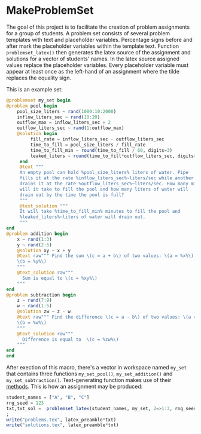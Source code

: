 # MakeProblemSet

The goal of this project is to facilitate the creation of problem assignments
for a group of students. A problem set consists of several problem templates with
text and placeholder variables. Percentage signs before and after mark the
placeholder variables within the template text. Function `problemset_latex()`
then generates the latex source of the assignment and solutions for a vector of students'
names.  In the latex source assigned values replace the placeholder variables.
Every placeholder variable must appear at least once as the left-hand of
an assignment where the tilde replaces the equality sign.

This is an example set:
```julia
@problemset my_set begin
@problem pool begin
    pool_size_liters ~ rand(1000:10:2000)
    inflow_liters_sec ~ rand(10:20)
    outflow_max = inflow_liters_sec ÷ 2
    outflow_liters_sec ~ rand(1:outflow_max)
    @solution begin
         fill_rate = inflow_liters_sec - outflow_liters_sec
         time_to_fill = pool_size_liters / fill_rate
         time_to_fill_min ~ round(time_to_fill / 60, digits=3)
         leaked_liters ~ round(time_to_fill*outflow_liters_sec, digits=3)
     end
     @text """
     An empty pool can hold %pool_size_liters% liters of water. Pipe
     fills it at the rate %inflow_liters_sec%~liters/sec while another
     drains it at the rate %outflow_liters_sec%~liters/sec. How many minutes
     will it take to fill the pool and how many liters of water will
     drain out by the time the pool is full?
     """
     @text_solution """
     It will take %time_to_fill_min% minutes to fill the pool and
     %leaked_liters%~liters of water will drain out.
     """
end
@problem addition begin
    x ~ rand(1:3)
    y ~ rand(2:5)
    @solution xy ~ x + y
    @text raw""" Find the sum \(c = a + b\) of two values: \(a = %x%\) and
    \(b = %y%\)
    """
    @text_solution raw"""
      Sum is equal to \(c = %xy%\)
    """
end
@problem subtraction begin
    z ~ rand(7:9)
    w ~ rand(1:5)
    @solution zw ~ z - w
    @text raw""" Find the difference \(c = a - b\) of two values: \(a = %z%\) and
    \(b = %w%\)
    """
    @text_solution raw"""
      Difference is equal to  \(c = %zw%\)
    """
end
end
```
After exection of this macro, there's a vector in workspace named `my_set` 
that contains three functions `my_set_pool()`, `my_set_addition()` and
`my_set_subtraction()`. Text-generating function makes use of their
[methods](Generated_methods.md). This is how an assignment may be produced:
```julia
student_names = ["A", "B", "C"]
rng_seed = 123
txt,txt_sol =  problemset_latex(student_names, my_set, 2=>1:3, rng_seed)
;
write("problems.tex", latex_preamble*txt)
write("solutions.tex", latex_preamble*txt)
```
